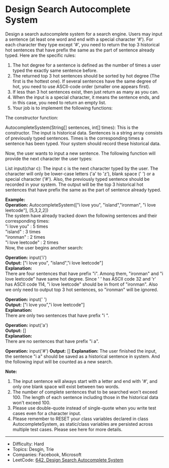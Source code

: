 # Design Search Autocomplete System

Design a search autocomplete system for a search engine. Users may input a sentence (at least one word and end with a special character '#'). For each character they type except '#', you need to return the top 3 historical hot sentences that have prefix the same as the part of sentence already typed. Here are the specific rules:

1. The hot degree for a sentence is defined as the number of times a user typed the exactly same sentence before.
2. The returned top 3 hot sentences should be sorted by hot degree (The first is the hottest one). If several sentences have the same degree of hot, you need to use ASCII-code order (smaller one appears first).
3. If less than 3 hot sentences exist, then just return as many as you can.
4. When the input is a special character, it means the sentence ends, and in this case, you need to return an empty list.
5. Your job is to implement the following functions:

The constructor function:

AutocompleteSystem(String[] sentences, int[] times): This is the constructor. The input is historical data. Sentences is a string array consists of previously typed sentences. Times is the corresponding times a sentence has been typed. Your system should record these historical data.

Now, the user wants to input a new sentence. The following function will provide the next character the user types:

List<String> input(char c): The input c is the next character typed by the user. The character will only be lower-case letters ('a' to 'z'), blank space (' ') or a special character ('#'). Also, the previously typed sentence should be recorded in your system. The output will be the top 3 historical hot sentences that have prefix the same as the part of sentence already typed.

**Example:**  
**Operation:** AutocompleteSystem(["i love you", "island","ironman", "i love leetcode"], [5,3,2,2])  
The system have already tracked down the following sentences and their corresponding times:  
"i love you" : 5 times  
"island" : 3 times  
"ironman" : 2 times  
"i love leetcode" : 2 times  
Now, the user begins another search: 

**Operation:** input('i')  
**Output:** ["i love you", "island","i love leetcode"]  
**Explanation:**  
There are four sentences that have prefix "i". Among them, "ironman" and "i love leetcode" have same hot degree. Since ' ' has ASCII code 32 and 'r' has ASCII code 114, "i love leetcode" should be in front of "ironman". Also we only need to output top 3 hot sentences, so "ironman" will be ignored. 

**Operation:** input(' ')  
**Output:** ["i love you","i love leetcode"]  
**Explanation:**  
There are only two sentences that have prefix "i ". 

**Operation:** input('a')  
**Output:** []  
**Explanation:**  
There are no sentences that have prefix "i a". 

**Operation:** input('#') 
**Output:** [] 
**Explanation:** 
The user finished the input, the sentence "i a" should be saved as a historical sentence in system. And the following input will be counted as a new search. 

**Note:**
1. The input sentence will always start with a letter and end with '#', and only one blank space will exist between two words.
2. The number of complete sentences that to be searched won't exceed 100. The length of each sentence including those in the historical data won't exceed 100.
3. Please use double-quote instead of single-quote when you write test cases even for a character input.
4. Please remember to RESET your class variables declared in class AutocompleteSystem, as static/class variables are persisted across multiple test cases. Please see here for more details.

---

* Difficulty: Hard
* Topics: Desgin, Trie
* Companies: Facebook, Microsoft
* LeetCode: [642. Design Search Autocomplete System](https://leetcode.com/problems/design-search-autocomplete-system/description/)
